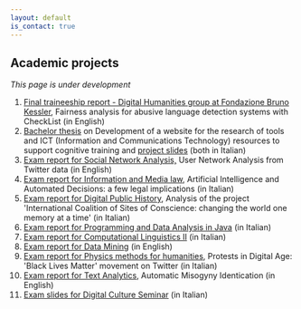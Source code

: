 ```yaml
---
layout: default
is_contact: true
---
```


## Academic projects 

*This page is under development*

1. <a href="https://drive.google.com/file/d/1ysSQZFsqTz31Fn2b7lNwnSUhfN-CVS-D/view?usp=sharing" target="_blank">Final traineeship report - Digital Humanities group at Fondazione Bruno Kessler</a>, Fairness analysis for abusive language detection systems with CheckList (in English)
2. <a href="https://drive.google.com/file/d/1E61S3_Rf3xtl7UaziPTNq7cj1uXlkkeg/view?usp=sharing" target="_blank">Bachelor thesis</a> on Development of a website for the research of tools and ICT (Information and Communications Technology) resources to support cognitive training and <a href="https://drive.google.com/file/d/1kiAJivsoZZXMZOAOybCwVr0BNwFyoybz/view?usp=sharing" target="_blank">project slides</a> (both in Italian)
3. <a href="https://drive.google.com/file/d/13HTAW1Y1JRpc_U37u0NXhpcYkJsWsg67/view?usp=sharing" target="_blank">Exam report for Social Network Analysis,</a> User Network Analysis from Twitter data (in English)
4. <a href="https://drive.google.com/file/d/1ziwblN3DEzGn-c5rov-IUIoEmfRahbZ1/view?usp=sharing" target="_blank">Exam report for Information and Media law</a>, Artificial Intelligence and Automated Decisions: a few legal implications (in Italian)
5. <a href="https://drive.google.com/file/d/13prwl2ddsVRTWRswB91pNgZEIeOWUVnP/view?usp=sharing" target="_blank">Exam report for Digital Public History</a>, Analysis of the project 'International Coalition of Sites of Conscience: changing the world one memory at a time' (in Italian)
6. <a href="https://drive.google.com/file/d/1JtTRGfJduTvczTcAhXqPH99tXoY0H5tt/view?usp=sharing" target="_blank">Exam report for Programming and Data Analysis in Java</a> (in Italian)
7. <a href="https://drive.google.com/file/d/1ZZnRWkfo29T8HhDs2RJ0EyON6Od01WaA/view?usp=sharing" target="_blank">Exam report for Computational Linguistics II</a> (in Italian)
8. <a href="https://drive.google.com/file/d/1z8plVGE1S0ri5c3RHd3RtpCrKKNM4HUK/view?usp=sharing" target="_blank">Exam report for Data Mining</a> (in English)
9. <a href="https://drive.google.com/file/d/1J-zwc4SAkFtRh9rLgjMkxlomP7Xr53JC/view?usp=sharing" target="_blank">Exam report for Physics methods for humanities</a>, Protests in Digital Age: 'Black Lives Matter' movement on Twitter (in Italian)
10. <a href="https://drive.google.com/file/d/1uL6-mLnxcxDXADe_8JL6ccUczhFy3lNe/view?usp=sharing" target="_blank">Exam report for Text Analytics</a>, Automatic Misogyny Identication (in English)
11. <a href="https://drive.google.com/file/d/15zk-Oa_RXZ9eVnG0Ea7s8FgiZt3_Gtrn/view?usp=sharing" target="_blank">Exam slides for Digital Culture Seminar</a> (in Italian)

